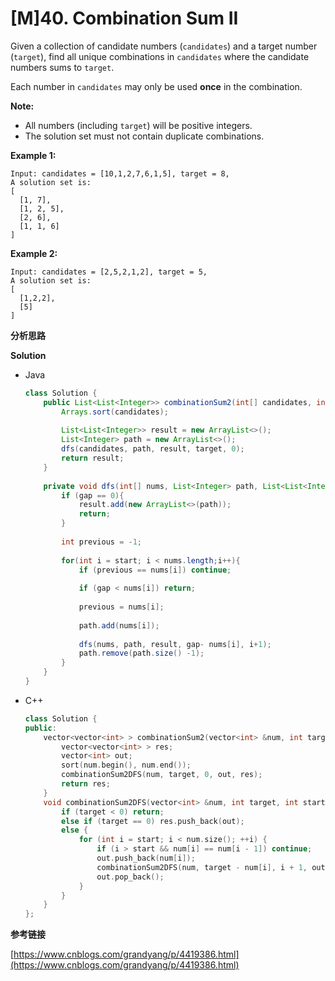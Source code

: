 # [M]40. Combination Sum II

Given a collection of candidate numbers (`candidates`) and a target number (`target`), find all unique combinations in `candidates` where the candidate numbers sums to `target`.

Each number in `candidates` may only be used **once** in the combination.

**Note:**

- All numbers (including `target`) will be positive integers.
- The solution set must not contain duplicate combinations.

**Example 1:**

```
Input: candidates = [10,1,2,7,6,1,5], target = 8,
A solution set is:
[
  [1, 7],
  [1, 2, 5],
  [2, 6],
  [1, 1, 6]
]
```

**Example 2:**

```
Input: candidates = [2,5,2,1,2], target = 5,
A solution set is:
[
  [1,2,2],
  [5]
]
```

**分析思路**



**Solution**

+ Java

  ```java
  class Solution {
      public List<List<Integer>> combinationSum2(int[] candidates, int target) {
          Arrays.sort(candidates);
          
          List<List<Integer>> result = new ArrayList<>();
          List<Integer> path = new ArrayList<>();
          dfs(candidates, path, result, target, 0);
          return result;
      }
      
      private void dfs(int[] nums, List<Integer> path, List<List<Integer>> result, int gap, int start){
          if (gap == 0){
              result.add(new ArrayList<>(path));
              return;
          }
          
          int previous = -1;
          
          for(int i = start; i < nums.length;i++){
              if (previous == nums[i]) continue;
              
              if (gap < nums[i]) return;
              
              previous = nums[i];
              
              path.add(nums[i]);
              
              dfs(nums, path, result, gap- nums[i], i+1);
              path.remove(path.size() -1);
          }
      }
  }
  ```

  

+ C++

  ```c++
  class Solution {
  public:
      vector<vector<int> > combinationSum2(vector<int> &num, int target) {
          vector<vector<int> > res;
          vector<int> out;
          sort(num.begin(), num.end());
          combinationSum2DFS(num, target, 0, out, res);
          return res;
      }
      void combinationSum2DFS(vector<int> &num, int target, int start, vector<int> &out, vector<vector<int> > &res) {
          if (target < 0) return;
          else if (target == 0) res.push_back(out);
          else {
              for (int i = start; i < num.size(); ++i) {
                  if (i > start && num[i] == num[i - 1]) continue;
                  out.push_back(num[i]);
                  combinationSum2DFS(num, target - num[i], i + 1, out, res);
                  out.pop_back();
              }
          }
      }
  };
  ```

  

**参考链接**

[https://www.cnblogs.com/grandyang/p/4419386.html](https://www.cnblogs.com/grandyang/p/4419386.html)

